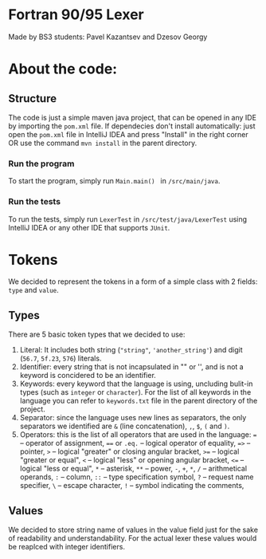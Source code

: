 # Fortran 90/95 Lexer
Made by BS3 students:
Pavel Kazantsev and Dzesov Georgy
# About the code:
## Structure
The code is just a simple maven java project, that can be opened in any IDE by importing the `pom.xml` file.
If dependecies don't install automatically: 
just open the `pom.xml` file in IntelliJ IDEA and press "Install" in the right corner
OR 
use the command `mvn install` in the parent directory.
### Run the program
To start the program, simply run `Main.main() ` in `/src/main/java`.
### Run the tests
To run the tests, simply run `LexerTest` in `/src/test/java/LexerTest` using IntelliJ IDEA or any other IDE that supports `JUnit`.
# Tokens
We decided to represent the tokens in a form of a simple class with 2 fields: `type` and `value`.
## Types
There are 5 basic token types that we decided to use:
1) Literal: It includes both string (`"string"`, `'another_string'`) and digit (`56.7`, `5f.23`, `576`) literals. 
2) Identifier: every string that is not incapsulated in "" or '', and is not a keyword is concidered to be an identifier.
3) Keywords: every keyword that the language is using, uncluding bulit-in types (such as `integer` or `character`). For the list of all keywords in the language you can refer to `keywords.txt` file in the parent directory of the project.
4) Separator: since the language uses new lines as separators, the only separators  we identified are `&` (line concatenation), `,`, `$`,  `(` and `)`.
5) Operators: this is the list of all operators that are used in the language:
  `=` – operator of assignment,
  `==` or `.eq.` – logical operator of equality,
  `=>` – pointer,
  `>` – logical "greater" or closing angular bracket,
  `>=` – logical "greater or equal",
  `<` – logical "less" or opening angular bracket,
  `<=` – logical "less or equal",
  `*` – asterisk,
  `**` – power,
  `-`, `+`, `*`, `/` – arithmetical operands,
  `:` – column,
  `::` – type specification symbol,
  `?` – request name specifier,
  `\` – escape character,
  `!` – symbol indicating the comments,
  
## Values
We decided to store string name of values in the value field just for the sake of readability and understandability. For the actual lexer these values would be reaplced with integer identifiers.
  
  
  
